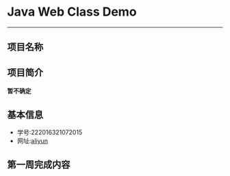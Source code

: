 # Java Web Class Demo
___
## 项目名称

## 项目简介
#### 暂不确定
## 基本信息
* 学号:222016321072015
* 网址:[aliyun](http://47.106.13.162:8080/web)
## 第一周完成内容
